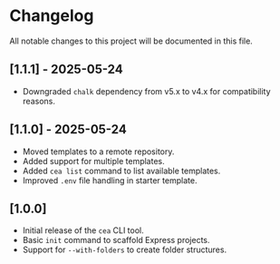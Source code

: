 # Changelog

All notable changes to this project will be documented in this file.

## [1.1.1] - 2025-05-24

- Downgraded `chalk` dependency from v5.x to v4.x for compatibility reasons.

## [1.1.0] - 2025-05-24

- Moved templates to a remote repository.
- Added support for multiple templates.
- Added `cea list` command to list available templates.
- Improved `.env` file handling in starter template.

## [1.0.0]

- Initial release of the `cea` CLI tool.
- Basic `init` command to scaffold Express projects.
- Support for `--with-folders` to create folder structures.
